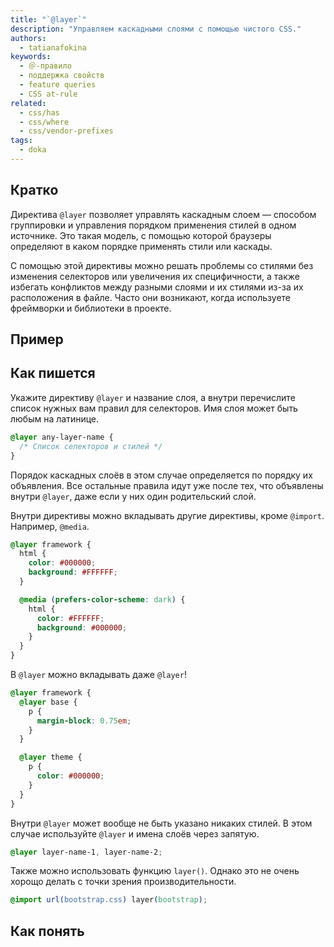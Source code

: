 ```yaml
---
title: "`@layer`"
description: "Управляем каскадными слоями с помощью чистого CSS."
authors:
  - tatianafokina
keywords:
  - ＠-правило
  - поддержка свойств
  - feature queries
  - CSS at-rule
related:
  - css/has
  - css/where
  - css/vendor-prefixes
tags:
  - doka
---
```


## Кратко

Директива `@layer` позволяет управлять каскадным слоем — способом группировки и управления порядком применения стилей в одном источнике. Это такая модель, с помощью которой браузеры определяют в каком порядке применять стили или каскады.

С помощью этой директивы можно решать проблемы со стилями без изменения селекторов или увеличения их специфичности, а также избегать конфликтов между разными слоями и их стилями из-за их расположения в файле. Часто они возникают, когда используете фреймворки и библиотеки в проекте.

## Пример

## Как пишется

Укажите директиву `@layer` и название слоя, а внутри перечислите список нужных вам правил для селекторов. Имя слоя может быть любым на латинице.

```css
@layer any-layer-name {
  /* Список селекторов и стилей */
}
```

Порядок каскадных слоёв в этом случае определяется по порядку их объявления. Все остальные правила идут уже после тех, что объявлены внутри `@layer`, даже если у них один родительский слой.

Внутри директивы можно вкладывать другие директивы, кроме `@import`. Например, `@media`.

```css
@layer framework {
  html {
    color: #000000;
    background: #FFFFFF;
  }

  @media (prefers-color-scheme: dark) {
    html {
      color: #FFFFFF;
      background: #000000;
    }
  }
}
```

В `@layer` можно вкладывать даже `@layer`!

```css
@layer framework {
  @layer base {
    p {
      margin-block: 0.75em;
    }
  }

  @layer theme {
    p {
      color: #000000;
    }
  }
}
```

Внутри `@layer` может вообще не быть указано никаких стилей. В этом случае используйте `@layer` и имена слоёв через запятую.

```css
@layer layer-name-1, layer-name-2;
```

Также можно использовать функцию `layer()`. Однако это не очень хорощо делать с точки зрения производительности.

```css
@import url(bootstrap.css) layer(bootstrap);
```

## Как понять

